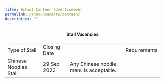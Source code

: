 ```yaml
---
title: School Canteen Advertisement
permalink: /announcements/canteen/
description: ""
---
```

<h4 style="text-align: center;"><strong>Stall Vacancies</strong></h4>
<table>
	<tbody>
		<tr>
	<td>Type of Stall</td>
		<td>Closing Date</td><td>
	</td><td>Requirements</td>
		</tr>
	<tr>
		<td>Chinese Noodles Stall</td>
		<td>29 Sep 2023</td>
		<td>Any Chinese noodle menu is acceptable.</td>
		</tr>
			
</tbody>
</table>